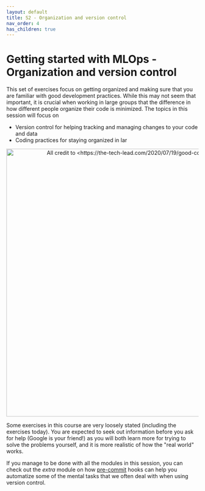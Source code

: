 ```yaml
---
layout: default
title: S2 - Organization and version control
nav_order: 4
has_children: true
---
```


# Getting started with MLOps - Organization and version control

This set of exercises focus on getting organized and making sure that you are familiar with good development practices. While this may not seem that important, it is crucial when working in large groups that the difference in how different people organize their code is minimized. The topics in this session will focus on

* Version control for helping tracking and managing changes to your code and data
* Coding practices for staying organized in lar

<p align="center">
  <img src="../figures/wtf.jpeg" width="700" title="All credit to <https://the-tech-lead.com/2020/07/19/good-code-bad-code/>">
</p>

Some exercises in this course are very loosely stated (including the exercises today). You are expected to seek out information before you ask for help (Google is your friend!) as you will both learn more for trying to solve the problems yourself, and it is more realistic of how the "real world" works.

If you manage to be done with all the modules in this session, you can check out the *extra* module on how [pre-commit](../s10_extra/M26_pre_commit.md) hooks can help you automatize some of the mental tasks that we often deal with when using version control.
